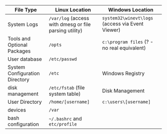 | File Type | Linux Location | Windows Location |
| --------- | -------------- | ---------------- |
| System Logs | `/var/log` (access with dmesg or file parsing utility) | `system32\winevt\logs` (access via Event Viewer) |
| Tools and Optional Packages | `/opts` | `c:\program files` (? - no real equivalent) |
| User database | `/etc/passwd` | |
| System Configuration Directory | `/etc` | Windows Registry |
| disk management | `/etc/fstab` (file system table) | Disk Management |
| User Directory | `/home/[username]` | `c:\users\[username]` |
| devices | `/var` |  |
| bash configuration | `~/.bashrc` and `etc/profile`| |
